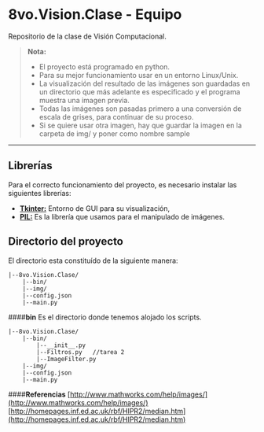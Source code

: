 8vo.Vision.Clase - Equipo
===================


Repositorio de la clase de Visión Computacional.
> **Nota:**
> - El proyecto está programado en python.
> - Para su mejor funcionamiento usar en un entorno Linux/Unix.
> - La visualización del resultado de las imágenes son guardadas en un directorio que más adelante es especificado y el programa muestra una imagen previa.
> - Todas las imágenes son pasadas primero a una conversión de escala de grises, para continuar de su proceso.
> - Si se quiere usar otra imagen, hay que guardar la imagen en la carpeta de img/ y poner como nombre sample

----------


Librerías
-------------

Para el correcto funcionamiento del proyecto, es necesario instalar las siguientes librerías:

- **[Tkinter:](https://wiki.python.org/moin/TkInter)** Entorno de GUI para su visualización,
- **[PIL:](http://www.pythonware.com/products/pil/)** Es la librería que usamos para el manipulado de imágenes.

Directorio del proyecto
------------
El directorio esta constituído de la siguiente manera:

```
|--8vo.Vision.Clase/
	|--bin/
	|--img/
	|--config.json
	|--main.py
```
####**bin**
Es el directorio donde tenemos alojado los scripts.
```
|--8vo.Vision.Clase/
	|--bin/
		|--__init__.py
		|--Filtros.py   //tarea 2
		|--ImageFilter.py
	|--img/
	|--config.json
	|--main.py
```

####**Referencias**
[http://www.mathworks.com/help/images/](http://www.mathworks.com/help/images/)
[http://homepages.inf.ed.ac.uk/rbf/HIPR2/median.htm](http://homepages.inf.ed.ac.uk/rbf/HIPR2/median.htm)
